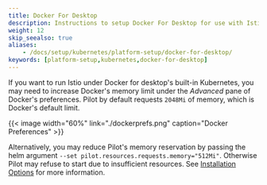 ```yaml
---
title: Docker For Desktop
description: Instructions to setup Docker For Desktop for use with Istio.
weight: 12
skip_seealso: true
aliases:
    - /docs/setup/kubernetes/platform-setup/docker-for-desktop/
keywords: [platform-setup,kubernetes,docker-for-desktop]
---
```


If you want to run Istio under Docker for desktop's built-in Kubernetes, you may need to increase Docker's memory limit
under the *Advanced* pane of Docker's preferences.  Pilot by default requests `2048Mi` of memory, which is Docker's
default limit.

{{< image width="60%" link="./dockerprefs.png"  caption="Docker Preferences"  >}}

Alternatively, you may reduce Pilot's memory reservation by passing the helm argument
`--set pilot.resources.requests.memory="512Mi"`.  Otherwise Pilot may refuse to start due to insufficient resources.
See [Installation Options](/docs/reference/config/installation-options) for more information.
